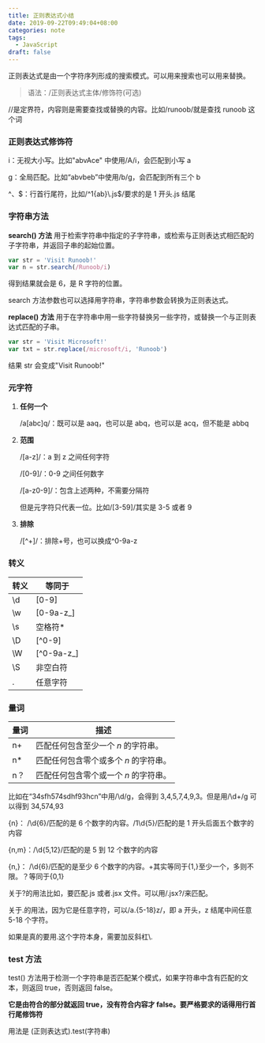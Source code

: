 ```yaml
---
title: 正则表达式小结
date: 2019-09-22T09:49:04+08:00
categories: note
tags:
  - JavaScript
draft: false
---
```


正则表达式是由一个字符序列形成的搜索模式。可以用来搜索也可以用来替换。

> 语法：/正则表达式主体/修饰符(可选)

//是定界符，内容则是需要查找或替换的内容。比如/runoob/就是查找 runoob 这个词

<!--more-->

### 正则表达式修饰符

i：无视大小写。比如"abvAce" 中使用/A/i，会匹配到小写 a

g：全局匹配。比如“abvbeb”中使用/b/g，会匹配到所有三个 b

^、$：行首行尾符，比如/^1{ab}\.js$/要求的是 1 开头.js 结尾

### 字符串方法

**search() 方法** 用于检索字符串中指定的子字符串，或检索与正则表达式相匹配的子字符串，并返回子串的起始位置。

```javascript
var str = 'Visit Runoob!'
var n = str.search(/Runoob/i)
```

得到结果就会是 6，是 R 字符的位置。

search 方法参数也可以选择用字符串，字符串参数会转换为正则表达式。

**replace() 方法** 用于在字符串中用一些字符替换另一些字符，或替换一个与正则表达式匹配的子串。

```javascript
var str = 'Visit Microsoft!'
var txt = str.replace(/microsoft/i, 'Runoob')
```

结果 str 会变成"Visit Runoob!"

### 元字符

1. **任何一个**

   /a[abc]q/：既可以是 aaq，也可以是 abq，也可以是 acq，但不能是 abbq

2. **范围**

   /[a-z]/：a 到 z 之间任何字符

   /[0-9]/：0-9 之间任何数字

   /[a-z0-9]/：包含上述两种，不需要分隔符

   但是元字符只代表一位。比如/[3-59]/其实是 3-5 或者 9

3. **排除**

   /[\^+]/：排除+号，也可以换成\^0-9a-z

### 转义

| 转义 | 等同于     |
| ---- | ---------- |
| \d   | [0-9]      |
| \w   | [0-9a-z_]  |
| \s   | 空格符\*   |
| \D   | [^0-9]     |
| \W   | [^0-9a-z_] |
| \S   | 非空白符   |
| .    | 任意字符   |

### 量词

| 量词 | 描述                                  |
| ---- | ------------------------------------- |
| n+   | 匹配任何包含至少一个 _n_ 的字符串。   |
| n\*  | 匹配任何包含零个或多个 _n_ 的字符串。 |
| n？  | 匹配任何包含零个或一个 _n_ 的字符串。 |

比如在“34sfh574sdhf93hcn”中用/\d/g，会得到 3,4,5,7,4,9,3。但是用/\d+/g 可以得到 34,574,93

{n}： /\d{6}/匹配的是 6 个数字的内容。/1\d{5}/匹配的是 1 开头后面五个数字的内容

{n,m}：/\d{5,12}/匹配的是 5 到 12 个数字的内容

{n,}： /\d{6}/匹配的是至少 6 个数字的内容。+其实等同于{1,}至少一个，多则不限。？等同于{0,1}

关于?的用法比如，要匹配.js 或者.jsx 文件。可以用/\.jsx?/来匹配。

关于.的用法，因为它是任意字符，可以/a.{5-18}z/，即 a 开头，z 结尾中间任意 5-18 个字符。

如果是真的要用.这个字符本身，需要加反斜杠\\.

### test 方法

test() 方法用于检测一个字符串是否匹配某个模式，如果字符串中含有匹配的文本，则返回 true，否则返回 false。

**它是由符合的部分就返回 true，没有符合内容才 false。要严格要求的话得用行首行尾修饰符**

用法是 (正则表达式).test(字符串)

